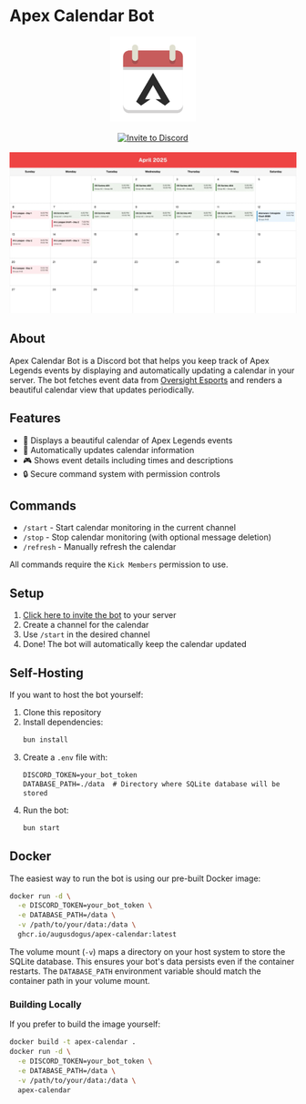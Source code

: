 # Apex Calendar Bot

<div align="center">
  <img src=".github/assets/logo.png" alt="Apex Calendar Bot Logo" width="150" height="150">
  <br>
  <br>
  <a href="https://discord.com/api/oauth2/authorize?client_id=1095418638200209559&permissions=92160&scope=bot%20applications.commands">
    <img src="https://img.shields.io/badge/Invite%20to%20Discord-7289DA?style=for-the-badge&logo=discord&logoColor=white" alt="Invite to Discord">
  </a>
  <br>
  <br>
  <a href="https://raw.githubusercontent.com/AugusDogus/apex-calendar/refs/heads/main/.github/assets/example.png">
    <img src=".github/assets/example.png" alt="Example Calendar" width="800">
  </a>
</div>

## About

Apex Calendar Bot is a Discord bot that helps you keep track of Apex Legends events by displaying and automatically updating a calendar in your server. The bot fetches event data from [Oversight Esports](https://oversightesports.com/calendar/) and renders a beautiful calendar view that updates periodically.

## Features

- 📅 Displays a beautiful calendar of Apex Legends events
- 🔄 Automatically updates calendar information
- 🎮 Shows event details including times and descriptions
- 🔒 Secure command system with permission controls

## Commands

- `/start` - Start calendar monitoring in the current channel
- `/stop` - Stop calendar monitoring (with optional message deletion)
- `/refresh` - Manually refresh the calendar

All commands require the `Kick Members` permission to use.

## Setup

1. [Click here to invite the bot](https://discord.com/api/oauth2/authorize?client_id=1095418638200209559&permissions=92160&scope=bot%20applications.commands) to your server
2. Create a channel for the calendar
3. Use `/start` in the desired channel
4. Done! The bot will automatically keep the calendar updated

## Self-Hosting

If you want to host the bot yourself:

1. Clone this repository
2. Install dependencies:
   ```bash
   bun install
   ```
3. Create a `.env` file with:
   ```env
   DISCORD_TOKEN=your_bot_token
   DATABASE_PATH=./data  # Directory where SQLite database will be stored
   ```
4. Run the bot:
   ```bash
   bun start
   ```

## Docker

The easiest way to run the bot is using our pre-built Docker image:

```bash
docker run -d \
  -e DISCORD_TOKEN=your_bot_token \
  -e DATABASE_PATH=/data \
  -v /path/to/your/data:/data \
  ghcr.io/augusdogus/apex-calendar:latest
```

The volume mount (`-v`) maps a directory on your host system to store the SQLite database. This ensures your bot's data persists even if the container restarts. The `DATABASE_PATH` environment variable should match the container path in your volume mount.

### Building Locally

If you prefer to build the image yourself:

```bash
docker build -t apex-calendar .
docker run -d \
  -e DISCORD_TOKEN=your_bot_token \
  -e DATABASE_PATH=/data \
  -v /path/to/your/data:/data \
  apex-calendar
```
